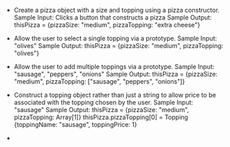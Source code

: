 - Create a pizza object with a size and topping using a pizza constructor.
Sample Input: Clicks a button that constructs a pizza
Sample Output: thisPizza = {pizzaSize: "medium", pizzaTopping: "extra cheese"}

- Allow the user to select a single topping via a prototype.
Sample Input: "olives"
Sample Output: thisPizza = {pizzaSize: "medium", pizzaTopping: "olives"}

- Allow the user to add multiple toppings via a prototype.
Sample Input: "sausage", "peppers", "onions"
Sample Output: thisPizza = {pizzaSize: "medium", pizzaTopping: ["sausage", "peppers", "onions"]}

- Construct a topping object rather than just a string to allow price to be associated with the topping chosen by the user.
Sample Input: "sausage"
Sample Output: thisPizza = {pizzaSize: "medium", pizzaTopping: Array[1]}
  thisPizza.pizzaTopping[0] = Topping {toppingName: "sausage", toppingPrice: 1}

-
